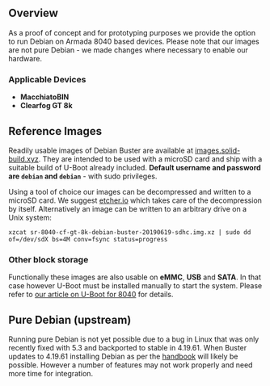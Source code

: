 ## Overview
As a proof of concept and for prototyping purposes we provide the option to run Debian on Armada 8040 based devices. Please note that our images are not pure Debian - we made changes where necessary to enable our hardware.

### Applicable Devices
- **MacchiatoBIN**
- **Clearfog GT 8k**

## Reference Images
Readily usable images of Debian Buster are available at [images.solid-build.xyz](https://images.solid-build.xyz/8040/).
They are intended to be used with a microSD card and ship with a suitable build of U-Boot already included.
**Default username and password are `debian` and `debian`** - with sudo privileges.

Using a tool of choice our images can be decompressed and written to a microSD card. We suggest [etcher.io](https://www.balena.io/etcher/) which takes care of the decompression by itself.
Alternatively an image can be written to an arbitrary drive on a Unix system:
```no-highlight
xzcat sr-8040-cf-gt-8k-debian-buster-20190619-sdhc.img.xz | sudo dd of=/dev/sdX bs=4M conv=fsync status=progress
```

### Other block storage
Functionally these images are also usable on **eMMC**, **USB** and **SATA**. In that case however U-Boot must be installed manually to start the system.
Please refer to [our article on U-Boot for 8040](https://developer.solid-run.com/knowledge-base/armada-8040-machiatobin-u-boot-and-atf/) for details.

## Pure Debian (upstream)
Running pure Debian is not yet possible due to a bug in Linux that was only recently fixed with 5.3 and backported to stable in 4.19.61. When Buster updates to 4.19.61 installing Debian as per the [handbook](https://www.debian.org/releases/stable/arm64/ch04s03.en.html#usb-copy-flexible) will likely be possible. However a number of features may not work properly and need more time for integration.
